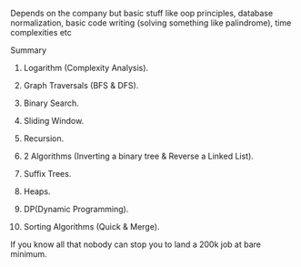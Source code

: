 Depends on the company but basic stuff like oop principles, database normalization, basic code writing (solving something like palindrome), time complexities etc


Summary

1. Logarithm (Complexity Analysis).
    
2. Graph Traversals (BFS & DFS).
    
3. Binary Search.
    
4. Sliding Window.
    
5. Recursion.
    
6. 2 Algorithms (Inverting a binary tree & Reverse a Linked List).
    
7. Suffix Trees.
    
8. Heaps.
    
9. DP(Dynamic Programming).
    
10. Sorting Algorithms (Quick & Merge).
    
    
    
      
If you know all that nobody can stop you to land a 200k job at bare minimum.
